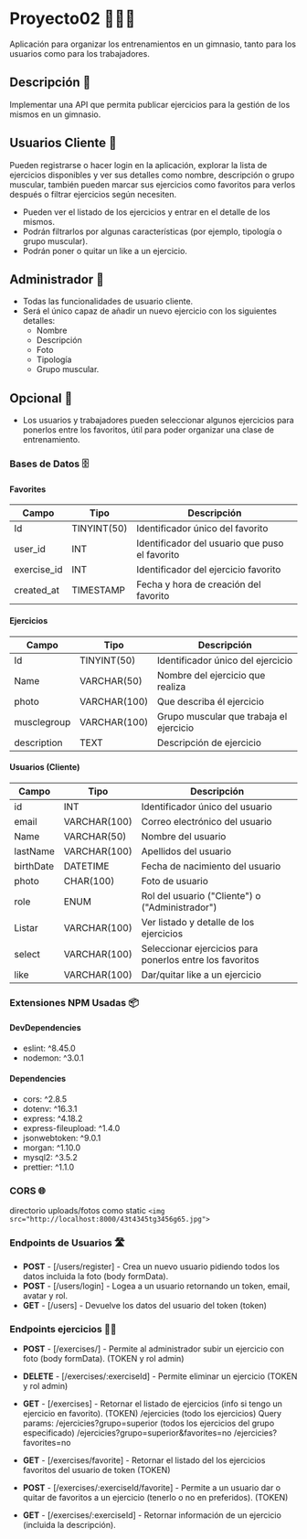 # Proyecto02 💪🏋️‍♀️

Aplicación para organizar los entrenamientos en un gimnasio, tanto para los usuarios como para los trabajadores.

## Descripción 📝

Implementar una API que permita publicar ejercicios para la gestión de los mismos en un gimnasio.

## Usuarios Cliente 👥

Pueden registrarse o hacer login en la aplicación, explorar la lista de ejercicios disponibles y ver sus detalles como nombre, descripción o grupo muscular, también pueden marcar sus ejercicios como favoritos para verlos después o filtrar ejercicios según necesiten.

- Pueden ver el listado de los ejercicios y entrar en el detalle de los mismos.
- Podrán filtrarlos por algunas características (por ejemplo, tipología o grupo muscular).
- Podrán poner o quitar un like a un ejercicio.

## Administrador 👤

- Todas las funcionalidades de usuario cliente.
- Será el único capaz de añadir un nuevo ejercicio con los siguientes detalles:
  - Nombre
  - Descripción
  - Foto
  - Tipología
  - Grupo muscular.

## Opcional 🌟

- Los usuarios y trabajadores pueden seleccionar algunos ejercicios para ponerlos entre los favoritos, útil para poder organizar una clase de entrenamiento.

### Bases de Datos 🗄️

#### Favorites

| Campo       | Tipo         | Descripción                             |
| ----------- | ------------ | --------------------------------------- |
| Id          | TINYINT(50)  | Identificador único del favorito       |
| user_id     | INT          | Identificador del usuario que puso el favorito |
| exercise_id | INT          | Identificador del ejercicio favorito    |
| created_at  | TIMESTAMP    | Fecha y hora de creación del favorito   |

#### Ejercicios

| Campo       | Tipo         | Descripción                             |
| ----------- | ------------ | --------------------------------------- |
| Id          | TINYINT(50)  | Identificador único del ejercicio       |
| Name        | VARCHAR(50)  | Nombre del ejercicio que realiza        |
| photo       | VARCHAR(100) | Que describa él ejercicio               |
| musclegroup | VARCHAR(100) | Grupo muscular que trabaja el ejercicio |
| description | TEXT         | Descripción de ejercicio                |

#### Usuarios (Cliente)

| Campo       | Tipo         | Descripción                                  |
| ----------- | ------------ | -------------------------------------------- |
| id          | INT          | Identificador único del usuario             |
| email       | VARCHAR(100) | Correo electrónico del usuario              |
| Name        | VARCHAR(50)  | Nombre del usuario                          |
| lastName    | VARCHAR(100) | Apellidos del usuario                       |
| birthDate   | DATETIME     | Fecha de nacimiento del usuario             |
| photo       | CHAR(100)    | Foto de usuario                             |
| role        | ENUM         | Rol del usuario ("Cliente") o ("Administrador") |
| Listar      | VARCHAR(100) | Ver listado y detalle de los ejercicios     |
| select      | VARCHAR(100) | Seleccionar ejercicios para ponerlos entre los favoritos |
| like        | VARCHAR(100) | Dar/quitar like a un ejercicio              |

### Extensiones NPM Usadas 📦

#### DevDependencies

- eslint: ^8.45.0
- nodemon: ^3.0.1

#### Dependencies

- cors: ^2.8.5
- dotenv: ^16.3.1
- express: ^4.18.2
- express-fileupload: ^1.4.0
- jsonwebtoken: ^9.0.1
- morgan: ^1.10.0
- mysql2: ^3.5.2
- prettier: ^1.1.0

### CORS 🌐

directorio uploads/fotos como static `<img src="http://localhost:8000/43t4345tg3456g65.jpg">`

### Endpoints de Usuarios 🛣️

- **POST** - [/users/register] - Crea un nuevo usuario pidiendo todos los datos incluida la foto (body formData). 
- **POST** - [/users/login] - Logea a un usuario retornando un token, email, avatar y rol. 
- **GET** - [/users] - Devuelve los datos del usuario del token (token)


### Endpoints ejercicios 🏋️‍♂️

- **POST** - [/exercises/] - Permite al administrador subir un ejercicio con foto (body formData). (TOKEN y rol admin) 
- **DELETE** - [/exercises/:exerciseId] - Permite eliminar un ejercicio (TOKEN y rol admin) 
- **GET** - [/exercises] - Retornar el listado de ejercicios (info si tengo un ejercicio en favorito). (TOKEN)
  /ejercicies (todo los ejercicios) 
  Query params:
  /ejercicies?grupo=superior (todos los ejercicios del grupo especificado)
  /ejercicies?grupo=superior&favorites=no
  /ejercicies?favorites=no

- **GET** - [/exercises/favorite] - Retornar el listado del los ejercicios favoritos del usuario de token (TOKEN) 
- **POST** - [/exercises/:exerciseId/favorite] - Permite a un usuario dar o quitar de favoritos a un ejercicio (tenerlo o no en preferidos). (TOKEN) 
- **GET** - [/exercises/:exerciseId] - Retornar información de un ejercicio (incluida la descripción).
